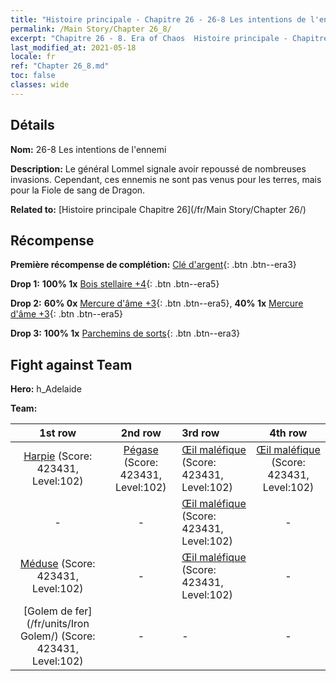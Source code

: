```yaml
---
title: "Histoire principale - Chapitre 26 - 26-8 Les intentions de l'ennemi"
permalink: /Main Story/Chapter 26_8/
excerpt: "Chapitre 26 - 8. Era of Chaos  Histoire principale - Chapitre 26_8. 26-8 Les intentions de l'ennemi"
last_modified_at: 2021-05-18
locale: fr
ref: "Chapter 26_8.md"
toc: false
classes: wide
---
```


## Détails

 **Nom:** 26-8 Les intentions de l'ennemi

 **Description:** Le général Lommel signale avoir repoussé de nombreuses invasions. Cependant, ces ennemis ne sont pas venus pour les terres, mais pour la Fiole de sang de Dragon.

 **Related to:** [Histoire principale Chapitre 26](/fr/Main Story/Chapter 26/)

## Récompense

 **Première récompense de complétion:** [Clé d'argent](/ItemsFR/con_693/){: .btn .btn--era3}

 **Drop 1:** **100% 1x** [Bois stellaire +4](/ItemsFR/mat_90/){: .btn .btn--era5}

 **Drop 2:** **60% 0x** [Mercure d'âme +3](/ItemsFR/mat_84/){: .btn .btn--era5}, **40% 1x** [Mercure d'âme +3](/ItemsFR/mat_84/){: .btn .btn--era5}

 **Drop 3:** **100% 1x** [Parchemins de sorts](/ItemsFR/con_694/){: .btn .btn--era3}


## Fight against Team
 **Hero:** h_Adelaide

 **Team:**


  | 1st row | 2nd row | 3rd row | 4th row |
  |:----:|:----:|:----|:----:|
  | [Harpie](/fr/units/Harpy/) (Score: 423431, Level:102)  | [Pégase](/fr/units/Pegasus/) (Score: 423431, Level:102)  | [Œil maléfique](/fr/units/Beholder/) (Score: 423431, Level:102)  | [Œil maléfique](/fr/units/Beholder/) (Score: 423431, Level:102)  |
  | - | - | [Œil maléfique](/fr/units/Beholder/) (Score: 423431, Level:102)  | - |
  | [Méduse](/fr/units/Medusa/) (Score: 423431, Level:102)  | - | [Œil maléfique](/fr/units/Beholder/) (Score: 423431, Level:102)  | - |
  | [Golem de fer](/fr/units/Iron Golem/) (Score: 423431, Level:102)  | - | - | - |


